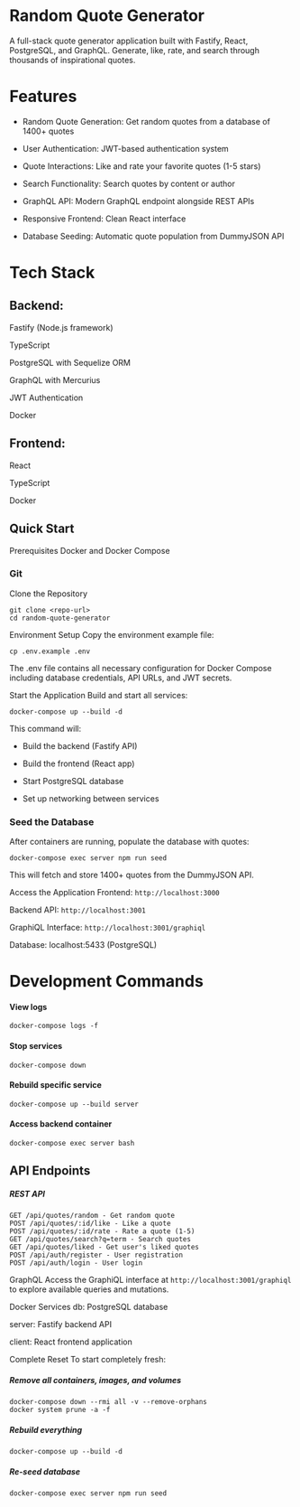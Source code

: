 # Random Quote Generator

A full-stack quote generator application built with Fastify, React, PostgreSQL, and GraphQL. Generate, like, rate, and search through thousands of inspirational quotes.

# Features

* Random Quote Generation: Get random quotes from a database of 1400+ quotes

* User Authentication: JWT-based authentication system

* Quote Interactions: Like and rate your favorite quotes (1-5 stars)

* Search Functionality: Search quotes by content or author

* GraphQL API: Modern GraphQL endpoint alongside REST APIs

* Responsive Frontend: Clean React interface

* Database Seeding: Automatic quote population from DummyJSON API

# Tech Stack

## Backend:

Fastify (Node.js framework)

TypeScript

PostgreSQL with Sequelize ORM

GraphQL with Mercurius

JWT Authentication

Docker

## Frontend:

React

TypeScript

Docker

## Quick Start

Prerequisites
Docker and Docker Compose

### Git

Clone the Repository
```
git clone <repo-url>
cd random-quote-generator
```
Environment Setup
Copy the environment example file:

```
cp .env.example .env
```

The .env file contains all necessary configuration for Docker Compose including database credentials, API URLs, and JWT secrets.

Start the Application
Build and start all services:

```
docker-compose up --build -d
```
This command will:

* Build the backend (Fastify API)

* Build the frontend (React app)

* Start PostgreSQL database

* Set up networking between services

### Seed the Database
After containers are running, populate the database with quotes:

```
docker-compose exec server npm run seed
```
This will fetch and store 1400+ quotes from the DummyJSON API.

Access the Application
Frontend: `http://localhost:3000`

Backend API: `http://localhost:3001`

GraphiQL Interface: `http://localhost:3001/graphiql`

Database: localhost:5433 (PostgreSQL)

# Development Commands


#### View logs

```
docker-compose logs -f
```

#### Stop services
```
docker-compose down
```
#### Rebuild specific service
```
docker-compose up --build server
```
#### Access backend container
```
docker-compose exec server bash
```


## API Endpoints

##### REST API

```
GET /api/quotes/random - Get random quote
POST /api/quotes/:id/like - Like a quote
POST /api/quotes/:id/rate - Rate a quote (1-5)
GET /api/quotes/search?q=term - Search quotes
GET /api/quotes/liked - Get user's liked quotes
POST /api/auth/register - User registration
POST /api/auth/login - User login
```

GraphQL
Access the GraphiQL interface at `http://localhost:3001/graphiql` to explore available queries and mutations.

Docker Services
db: PostgreSQL database

server: Fastify backend API

client: React frontend application

Complete Reset
To start completely fresh:

##### Remove all containers, images, and volumes
```
docker-compose down --rmi all -v --remove-orphans
docker system prune -a -f
```

##### Rebuild everything
```
docker-compose up --build -d
```
##### Re-seed database
```
docker-compose exec server npm run seed
```

